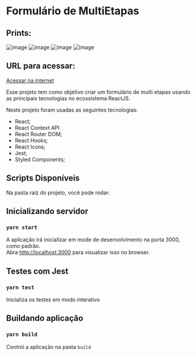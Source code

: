 # Formulário de MultiEtapas

## Prints:

![image](https://user-images.githubusercontent.com/49797722/137039295-ab57fe1f-af05-493f-9768-995cf8af5616.png)
![image](https://user-images.githubusercontent.com/49797722/137039329-a9c54f07-0c6f-41ac-8329-603e7558a2a1.png)
![image](https://user-images.githubusercontent.com/49797722/137039494-d6aeebd5-058c-41e1-aabc-53cc1c0b9f1c.png)
![image](https://user-images.githubusercontent.com/49797722/137039507-bfd8a9ff-a7d2-4d2b-8c67-655a909c444a.png)

## URL para acessar:

[Acessar na internet](https://tech3-multistep-form.netlify.app)

Esse projeto tem como objetivo criar um formulário de multi etapas usando as principais tecnologias no ecossistema ReactJS.

Neste projeto foram usadas as seguintes tecnologias:

- React;
- React Context API
- React Router DOM;
- React Hooks;
- React Icons;
- Jest;
- Styled Components;

## Scripts Disponíveis

Na pasta raíz do projeto, você pode rodar:

## Inicializando servidor

### `yarn start`

A aplicação irá inicializar em mode de desenvolvimento na porta 3000, como padrão.\
Abra [http://localhost:3000](http://localhost:3000) para visualizar isso no browser.

## Testes com Jest

### `yarn test`

Inicializa os testes em modo interativo

## Buildando aplicação

### `yarn build`

Contrói a aplicação na pasta `build`
